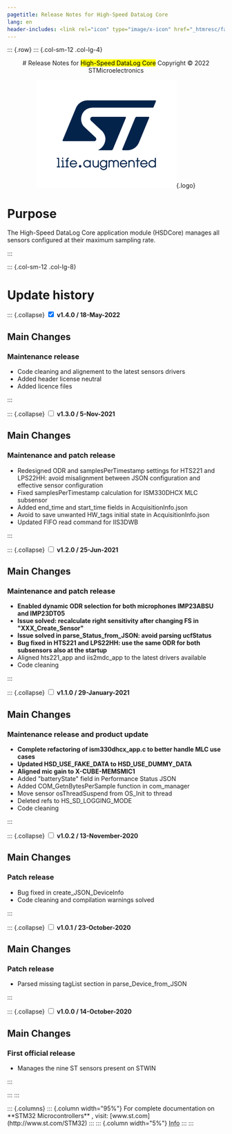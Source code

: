 ```yaml
---
pagetitle: Release Notes for High-Speed DataLog Core 
lang: en 
header-includes: <link rel="icon" type="image/x-icon" href="_htmresc/favicon.png" />
---
```


::: {.row}
::: {.col-sm-12 .col-lg-4}

<center> 
# Release Notes for <mark>High-Speed DataLog Core</mark> 
Copyright &copy; 2022 STMicroelectronics
    
[![ST logo](_htmresc/st_logo_2020.png)](https://www.st.com){.logo}
</center>


# Purpose
The High-Speed DataLog Core application module (HSDCore) manages all sensors configured at their maximum sampling rate.

:::

::: {.col-sm-12 .col-lg-8}
# Update history

::: {.collapse} 
<input type="checkbox" id="collapse-section8" checked area-hidden="true">
<label for="collapse-section8" area-hidden="true">__v1.4.0 / 18-May-2022__</label>
<div>			

## Main Changes

### Maintenance release
- Code cleaning and alignement to the latest sensors drivers
- Added header license neutral
- Added licence files

</div>
:::

::: {.collapse} 
<input type="checkbox" id="collapse-section7" area-hidden="true">
<label for="collapse-section7" area-hidden="true">__v1.3.0 / 5-Nov-2021__</label>
<div>			

## Main Changes

### Maintenance and patch release

- Redesigned ODR and samplesPerTimestamp settings for HTS221 and LPS22HH: avoid misalignment between JSON configuration and effective sensor configuration
- Fixed samplesPerTimestamp calculation for ISM330DHCX MLC subsensor
- Added end_time and start_time fields in AcquisitionInfo.json
- Avoid to save unwanted HW_tags initial state in AcquisitionInfo.json
- Updated FIFO read command for IIS3DWB

</div>
:::

::: {.collapse} 
<input type="checkbox" id="collapse-section6" area-hidden="true">
<label for="collapse-section6" area-hidden="true">__v1.2.0 / 25-Jun-2021__</label>
<div>			

## Main Changes

### Maintenance and patch release

- **Enabled dynamic ODR selection for both microphones IMP23ABSU and IMP23DT05**
- **Issue solved: recalculate right sensitivity after changing FS in "XXX_Create_Sensor"**
- **Issue solved in parse_Status_from_JSON: avoid parsing ucfStatus**
- **Bug fixed in HTS221 and LPS22HH: use the same ODR for both subsensors also at the startup**
- Aligned hts221_app and iis2mdc_app to the latest drivers available
- Code cleaning

</div>
:::

::: {.collapse} 
<input type="checkbox" id="collapse-section5" area-hidden="true">
<label for="collapse-section5" area-hidden="true">__v1.1.0 / 29-January-2021__</label>
<div>			

## Main Changes

### Maintenance release and product update

- **Complete refactoring of ism330dhcx_app.c to better handle MLC use cases**
- **Updated HSD_USE_FAKE_DATA to HSD_USE_DUMMY_DATA**
- **Aligned mic gain to X-CUBE-MEMSMIC1**
- Added "batteryState" field in Performance Status JSON
- Added COM_GetnBytesPerSample function in com_manager
- Move sensor osThreadSuspend from OS_Init to thread
- Deleted refs to HS_SD_LOGGING_MODE
- Code cleaning

</div>
:::

::: {.collapse}
<input type="checkbox" id="collapse-section4" area-hidden="true">
<label for="collapse-section4" area-hidden="true">__v1.0.2 / 13-November-2020__</label>
<div>			

## Main Changes

### Patch release

- Bug fixed in create_JSON_DeviceInfo
- Code cleaning and compilation warnings solved

</div>
:::

::: {.collapse}
<input type="checkbox" id="collapse-section3" area-hidden="true">
<label for="collapse-section3" area-hidden="true">__v1.0.1 / 23-October-2020__</label>
<div>			

## Main Changes

### Patch release

- Parsed missing tagList section in parse_Device_from_JSON 

</div>
:::

::: {.collapse}
<input type="checkbox" id="collapse-section2" area-hidden="true">
<label for="collapse-section2" area-hidden="true">__v1.0.0 / 14-October-2020__</label>
<div>			

## Main Changes

### First official release

- Manages the nine ST sensors present on STWIN 

</div>
:::

:::
:::

<footer class="sticky">
::: {.columns}
::: {.column width="95%"}
For complete documentation on **STM32 Microcontrollers** ,
visit: [www.st.com](http://www.st.com/STM32)
:::
::: {.column width="5%"}
<abbr title="Based on template cx566953 version 2.0">Info</abbr>
:::
:::
</footer>
